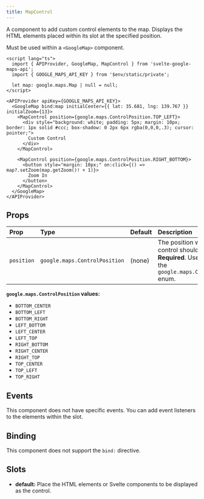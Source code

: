 ```yaml
---
title: MapControl
---
```

A component to add custom control elements to the map.
Displays the HTML elements placed within its slot at the specified position.

Must be used within a `<GoogleMap>` component.

```svelte
<script lang="ts">
  import { APIProvider, GoogleMap, MapControl } from 'svelte-google-maps-api';
  import { GOOGLE_MAPS_API_KEY } from '$env/static/private';

  let map: google.maps.Map | null = null;
</script>

<APIProvider apiKey={GOOGLE_MAPS_API_KEY}>
  <GoogleMap bind:map initialCenter={{ lat: 35.681, lng: 139.767 }} initialZoom={13}>
    <MapControl position={google.maps.ControlPosition.TOP_LEFT}>
      <div style="background: white; padding: 5px; margin: 10px; border: 1px solid #ccc; box-shadow: 0 2px 6px rgba(0,0,0,.3); cursor: pointer;">
        Custom Control
      </div>
    </MapControl>

    <MapControl position={google.maps.ControlPosition.RIGHT_BOTTOM}>
      <button style="margin: 10px;" on:click={() => map?.setZoom(map.getZoom()! + 1)}>
        Zoom In
      </button>
    </MapControl>
  </GoogleMap>
</APIProvider>
```

## Props

| Prop       | Type                             | Default     | Description                                                                                             |
| :--------- | :------------------------------- | :---------- | :------------------------------------------------------------------------------------------------------ |
| `position` | `google.maps.ControlPosition`    | (none)      | The position where the control should be added. **Required**. Uses values from the `google.maps.ControlPosition` enum. |

**`google.maps.ControlPosition` values:**

*   `BOTTOM_CENTER`
*   `BOTTOM_LEFT`
*   `BOTTOM_RIGHT`
*   `LEFT_BOTTOM`
*   `LEFT_CENTER`
*   `LEFT_TOP`
*   `RIGHT_BOTTOM`
*   `RIGHT_CENTER`
*   `RIGHT_TOP`
*   `TOP_CENTER`
*   `TOP_LEFT`
*   `TOP_RIGHT`

## Events

This component does not have specific events. You can add event listeners to the elements within the slot.

## Binding

This component does not support the `bind:` directive.

## Slots

*   **default:** Place the HTML elements or Svelte components to be displayed as the control. 